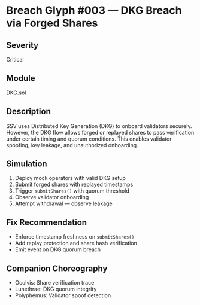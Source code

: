 # Breach Glyph #003 — DKG Breach via Forged Shares

## Severity
Critical

## Module
DKG.sol

## Description
SSV uses Distributed Key Generation (DKG) to onboard validators securely. However, the DKG flow allows forged or replayed shares to pass verification under certain timing and quorum conditions. This enables validator spoofing, key leakage, and unauthorized onboarding.

## Simulation
1. Deploy mock operators with valid DKG setup  
2. Submit forged shares with replayed timestamps  
3. Trigger `submitShares()` with quorum threshold  
4. Observe validator onboarding  
5. Attempt withdrawal — observe leakage

## Fix Recommendation
- Enforce timestamp freshness on `submitShares()`  
- Add replay protection and share hash verification  
- Emit event on DKG quorum breach

## Companion Choreography
- Oculvis: Share verification trace  
- Lunethrae: DKG quorum integrity  
- Polyphemus: Validator spoof detection
